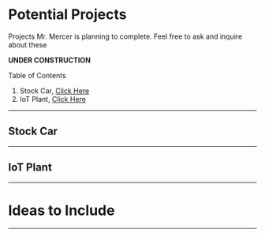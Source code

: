 # Potential Projects
Projects Mr. Mercer is planning to complete. Feel free to ask and inquire about these

**UNDER CONSTRUCTION**

Table of Contents
1. Stock Car, <a href="https://github.com/MercersKitchen/Potential-Projects/blob/master/README.md#stock-car">Click Here</a>
2. IoT Plant, <a href="https://github.com/MercersKitchen/Potential-Projects/blob/master/README.md#iot-plant">Click Here</a>

---

## Stock Car


---

## IoT Plant


---

# Ideas to Include

---
